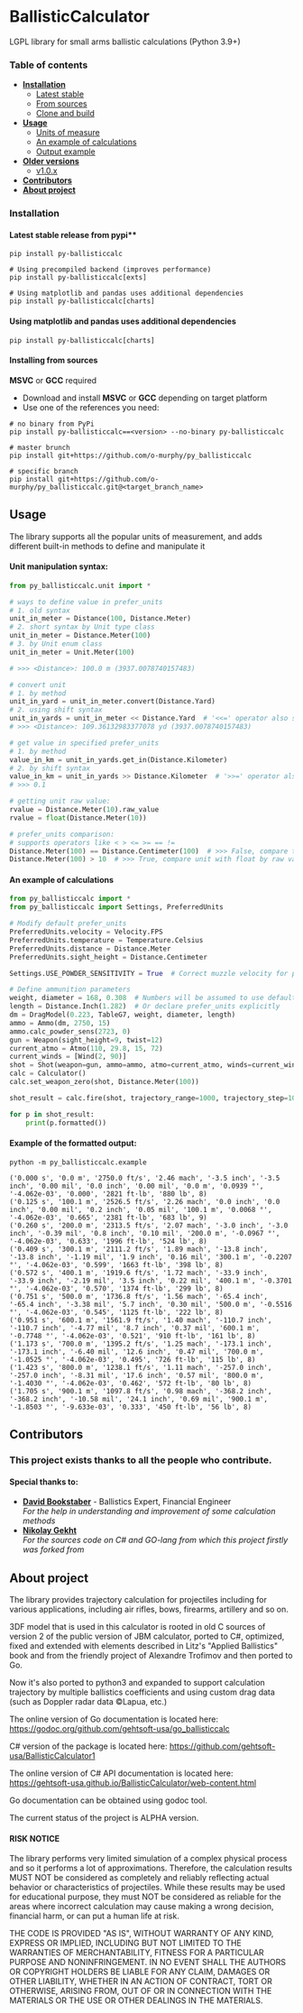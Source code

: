 # BallisticCalculator
LGPL library for small arms ballistic calculations (Python 3.9+)

### Table of contents
* **[Installation](#installation)**
  * [Latest stable](#latest-stable-release-from-pypi)
  * [From sources](#installing-from-sources)
  * [Clone and build](#clone-and-build)
* **[Usage](#usage)**
  * [Units of measure](#unit-manipulation-syntax)
  * [An example of calculations](#an-example-of-calculations)
  * [Output example](#example-of-the-formatted-output)
* **[Older versions]()**
  * [v1.0.x](https://github.com/o-murphy/py_ballisticcalc/tree/v1.0.12)
* **[Contributors](#contributors)**
* **[About project](#about-project)**

### Installation
#### Latest stable release from pypi**
```shell
pip install py-ballisticcalc

# Using precompiled backend (improves performance)
pip install py-ballisticcalc[exts]

# Using matplotlib and pandas uses additional dependencies
pip install py-ballisticcalc[charts]
```


#### Using matplotlib and pandas uses additional dependencies
```shell
pip install py-ballisticcalc[charts]
```
#### Installing from sources
**MSVC** or **GCC** required
* Download and install **MSVC** or **GCC** depending on target platform
* Use one of the references you need:
```shell
# no binary from PyPi
pip install py-ballisticcalc==<version> --no-binary py-ballisticcalc

# master brunch
pip install git+https://github.com/o-murphy/py_ballisticcalc

# specific branch
pip install git+https://github.com/o-murphy/py_ballisticcalc.git@<target_branch_name>
```

[//]: # (#### Clone and build)

[//]: # (**MSVC** or **GCC** required)

[//]: # (```shell)

[//]: # (git clone https://github.com/o-murphy/py_ballisticcalc)

[//]: # (cd py_ballisticcalc)

[//]: # (python -m venv venv)

[//]: # (. venv/bin/activate)

[//]: # (pip install cython)

[//]: # (python setup.py build_ext --inplace)

[//]: # (```)

## Usage



The library supports all the popular units of measurement, and adds different built-in methods to define and manipulate it
#### Unit manipulation syntax:

```python
from py_ballisticcalc.unit import *

# ways to define value in prefer_units
# 1. old syntax
unit_in_meter = Distance(100, Distance.Meter)
# 2. short syntax by Unit type class
unit_in_meter = Distance.Meter(100)
# 3. by Unit enum class
unit_in_meter = Unit.Meter(100)

# >>> <Distance>: 100.0 m (3937.0078740157483)

# convert unit
# 1. by method
unit_in_yard = unit_in_meter.convert(Distance.Yard)
# 2. using shift syntax
unit_in_yards = unit_in_meter << Distance.Yard  # '<<=' operator also supports
# >>> <Distance>: 109.36132983377078 yd (3937.0078740157483)

# get value in specified prefer_units
# 1. by method
value_in_km = unit_in_yards.get_in(Distance.Kilometer)
# 2. by shift syntax
value_in_km = unit_in_yards >> Distance.Kilometer  # '>>=' operator also supports
# >>> 0.1

# getting unit raw value:
rvalue = Distance.Meter(10).raw_value
rvalue = float(Distance.Meter(10))

# prefer_units comparison:
# supports operators like < > <= >= == !=
Distance.Meter(100) == Distance.Centimeter(100)  # >>> False, compare two prefer_units by raw value
Distance.Meter(100) > 10  # >>> True, compare unit with float by raw value
```

#### An example of calculations

```python
from py_ballisticcalc import *
from py_ballisticcalc import Settings, PreferredUnits

# Modify default prefer_units
PreferredUnits.velocity = Velocity.FPS
PreferredUnits.temperature = Temperature.Celsius
PreferredUnits.distance = Distance.Meter
PreferredUnits.sight_height = Distance.Centimeter

Settings.USE_POWDER_SENSITIVITY = True  # Correct muzzle velocity for powder temperature

# Define ammunition parameters
weight, diameter = 168, 0.308  # Numbers will be assumed to use default Settings.Units
length = Distance.Inch(1.282)  # Or declare prefer_units explicitly
dm = DragModel(0.223, TableG7, weight, diameter, length)
ammo = Ammo(dm, 2750, 15)
ammo.calc_powder_sens(2723, 0)
gun = Weapon(sight_height=9, twist=12)
current_atmo = Atmo(110, 29.8, 15, 72)
current_winds = [Wind(2, 90)]
shot = Shot(weapon=gun, ammo=ammo, atmo=current_atmo, winds=current_winds)
calc = Calculator()
calc.set_weapon_zero(shot, Distance.Meter(100))

shot_result = calc.fire(shot, trajectory_range=1000, trajectory_step=100)

for p in shot_result:
    print(p.formatted())
```
#### Example of the formatted output:
```shell
python -m py_ballisticcalc.example
```

```
('0.000 s', '0.0 m', '2750.0 ft/s', '2.46 mach', '-3.5 inch', '-3.5 inch', '0.00 mil', '0.0 inch', '0.00 mil', '0.0 m', '0.0939 °', '-4.062e-03', '0.000', '2821 ft·lb', '880 lb', 8)
('0.125 s', '100.1 m', '2526.5 ft/s', '2.26 mach', '0.0 inch', '0.0 inch', '0.00 mil', '0.2 inch', '0.05 mil', '100.1 m', '0.0068 °', '-4.062e-03', '0.665', '2381 ft·lb', '683 lb', 9)
('0.260 s', '200.0 m', '2313.5 ft/s', '2.07 mach', '-3.0 inch', '-3.0 inch', '-0.39 mil', '0.8 inch', '0.10 mil', '200.0 m', '-0.0967 °', '-4.062e-03', '0.633', '1996 ft·lb', '524 lb', 8)
('0.409 s', '300.1 m', '2111.2 ft/s', '1.89 mach', '-13.8 inch', '-13.8 inch', '-1.19 mil', '1.9 inch', '0.16 mil', '300.1 m', '-0.2207 °', '-4.062e-03', '0.599', '1663 ft·lb', '398 lb', 8)
('0.572 s', '400.1 m', '1919.6 ft/s', '1.72 mach', '-33.9 inch', '-33.9 inch', '-2.19 mil', '3.5 inch', '0.22 mil', '400.1 m', '-0.3701 °', '-4.062e-03', '0.570', '1374 ft·lb', '299 lb', 8)
('0.751 s', '500.0 m', '1736.8 ft/s', '1.56 mach', '-65.4 inch', '-65.4 inch', '-3.38 mil', '5.7 inch', '0.30 mil', '500.0 m', '-0.5516 °', '-4.062e-03', '0.545', '1125 ft·lb', '222 lb', 8)
('0.951 s', '600.1 m', '1561.9 ft/s', '1.40 mach', '-110.7 inch', '-110.7 inch', '-4.77 mil', '8.7 inch', '0.37 mil', '600.1 m', '-0.7748 °', '-4.062e-03', '0.521', '910 ft·lb', '161 lb', 8)
('1.173 s', '700.0 m', '1395.2 ft/s', '1.25 mach', '-173.1 inch', '-173.1 inch', '-6.40 mil', '12.6 inch', '0.47 mil', '700.0 m', '-1.0525 °', '-4.062e-03', '0.495', '726 ft·lb', '115 lb', 8)
('1.423 s', '800.0 m', '1238.1 ft/s', '1.11 mach', '-257.0 inch', '-257.0 inch', '-8.31 mil', '17.6 inch', '0.57 mil', '800.0 m', '-1.4030 °', '-4.062e-03', '0.462', '572 ft·lb', '80 lb', 8)
('1.705 s', '900.1 m', '1097.8 ft/s', '0.98 mach', '-368.2 inch', '-368.2 inch', '-10.58 mil', '24.1 inch', '0.69 mil', '900.1 m', '-1.8503 °', '-9.633e-03', '0.333', '450 ft·lb', '56 lb', 8)
```

## Contributors
### This project exists thanks to all the people who contribute.
#### Special thanks to:
- **[David Bookstaber](https://github.com/dbookstaber)** - Ballistics Expert, Financial Engineer \
*For the help in understanding and improvement of some calculation methods*
- **[Nikolay Gekht](https://github.com/nikolaygekht)** \
*For the sources code on C# and GO-lang from which this project firstly was forked from*

## About project

The library provides trajectory calculation for projectiles including for various
applications, including air rifles, bows, firearms, artillery and so on.

3DF model that is used in this calculator is rooted in old C sources of version 2 of the public version of JBM
calculator, ported to C#, optimized, fixed and extended with elements described in
Litz's "Applied Ballistics" book and from the friendly project of Alexandre Trofimov
and then ported to Go.

Now it's also ported to python3 and expanded to support calculation trajectory by 
multiple ballistics coefficients and using custom drag data (such as Doppler radar data ©Lapua, etc.)

The online version of Go documentation is located here: https://godoc.org/github.com/gehtsoft-usa/go_ballisticcalc

C# version of the package is located here: https://github.com/gehtsoft-usa/BallisticCalculator1

The online version of C# API documentation is located here: https://gehtsoft-usa.github.io/BallisticCalculator/web-content.html

Go documentation can be obtained using godoc tool.

The current status of the project is ALPHA version.

#### RISK NOTICE

The library performs very limited simulation of a complex physical process and so it performs a lot of approximations. Therefore, the calculation results MUST NOT be considered as completely and reliably reflecting actual behavior or characteristics of projectiles. While these results may be used for educational purpose, they must NOT be considered as reliable for the areas where incorrect calculation may cause making a wrong decision, financial harm, or can put a human life at risk.

THE CODE IS PROVIDED "AS IS", WITHOUT WARRANTY OF ANY KIND, EXPRESS OR IMPLIED, INCLUDING BUT NOT LIMITED TO THE WARRANTIES OF MERCHANTABILITY, FITNESS FOR A PARTICULAR PURPOSE AND NONINFRINGEMENT. IN NO EVENT SHALL THE AUTHORS OR COPYRIGHT HOLDERS BE LIABLE FOR ANY CLAIM, DAMAGES OR OTHER LIABILITY, WHETHER IN AN ACTION OF CONTRACT, TORT OR OTHERWISE, ARISING FROM, OUT OF OR IN CONNECTION WITH THE MATERIALS OR THE USE OR OTHER DEALINGS IN THE MATERIALS.
